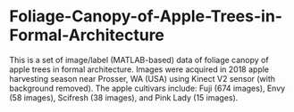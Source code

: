 # Foliage-Canopy-of-Apple-Trees-in-Formal-Architecture
This is a set of image/label (MATLAB-based) data of foliage canopy of apple trees in formal architecture. Images were acquired in 2018 apple harvesting season near Prosser, WA (USA) using Kinect V2 sensor (with background removed). The apple cultivars include: Fuji (674 images), Envy (58 images), Scifresh (38 images), and Pink Lady (15 images).
